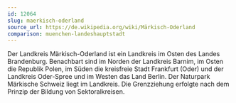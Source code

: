 ```yaml
---
id: 12064
slug: maerkisch-oderland
source_url: https://de.wikipedia.org/wiki/Märkisch-Oderland
comparison: muenchen-landeshauptstadt
---
```


Der Landkreis Märkisch-Oderland ist ein Landkreis im Osten des Landes Brandenburg. Benachbart sind im Norden der Landkreis Barnim, im Osten die Republik Polen, im Süden die kreisfreie Stadt Frankfurt (Oder) und der Landkreis Oder-Spree und im Westen das Land Berlin. Der Naturpark Märkische Schweiz liegt im Landkreis. Die Grenzziehung erfolgte nach dem Prinzip der Bildung von Sektoralkreisen.
